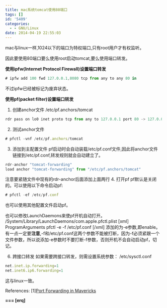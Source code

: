 ```yaml
---
title: mac系统tomcat使用80端口
tags: []
id: '5409'
categories:
  - - GNU/Linux
date: 2014-04-19 22:55:03
---
```



<!-- more -->
mac与linux一样,1024以下的端口为特权端口,只有root用户才有权监听。

因此要使用80端口要么使用root启动tomcat,要么使用端口转发。

**使用ipfw(Internet Protocol Firewall)设置端口转发**

```js
# ipfw add 100 fwd 127.0.0.1,8080 tcp from any to any 80 in
```

不过ipfw已经被标记为废弃状态。

**使用pf(packet filter)设置端口转发**

1.  创建anchor文件
/etc/pf.anchors/tomcat
```js
rdr pass on lo0 inet proto tcp from any to 127.0.0.1 port 80 -> 127.0.0.1 port 8080
```
2.  测试anchor文件
```js
# pfctl -vnf /etc/pf.anchors/tomcat
```
3.  添加到主配置文件
pf启动时会自动装载/etc/pf.conf文件,因此将anchor文件链接到/etc/pf.conf,转发规则就会自动建立了。
```js
rdr-anchor "tomcat-forwarding"
load anchor "tomcat-forwarding" from "/etc/pf.anchors/tomcat"
```
注意要紧随文件中现有的rdr-anchor后面添加上面两行
4.  打开pf
pf默认是关闭的。可以使用以下命令启动pf:
```js
# pfctl -ef /etc/pf.conf
```
也可以使用其他配置文件启动pf。

也可以修改LaunchDaemons来使pf开机自动打开。
/System/Library/LaunchDaemons/com.apple.pfctl.plist
\[xml\]
<key>ProgramArguments</key>
<array>
<string>pfctl</string>
<string>-e</string>
<string>-f</string>
<string>/etc/pf.conf</string>
</array>
\[/xml\]
添加的为-e参数,即enable。
有一点一定要**注意**,-f和/etc/pf.conf这两个参数不能被打断，因为-f必须紧跟一个文件参数，所以说添加-e参数时不要打断-f参数，否则开机不会自动启动pf，切记。

6.  跨接口转发
如果需要跨接口转发，则需设置系统参数：
/etc/sysctl.conf
```js
net.inet.ip.forwarding=1
net.inet6.ip6.forwarding=1
```
这与linux一致。

References:
\[1\][Port Forwarding in Mavericks](https://gist.github.com/kujohn/7209628)

**\===
\[erq\]**